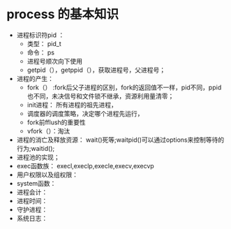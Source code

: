# process 的基本知识  
 
+ 进程标识符pid ：
    - 类型： pid_t 
    - 命令： ps    
    - 进程号顺次向下使用  
    - getpid（），getppid（），获取进程号，父进程号；
+ 进程的产生：    
    - fork（） :fork后父子进程的区别，fork的返回值不一样，pid不同，ppid也不同，未决信号和文件锁不继承，资源利用量清零；
    - init进程： 所有进程的祖先进程， 
    - 调度器的调度策略，决定哪个进程先运行，
    - fork前fflush的重要性    
    - vfork（）：淘汰  
+ 进程的消亡及释放资源：  wait()死等;waitpid()可以通过options来控制等待的行为;waitid(); 
+ 进程池的实现；
+ exec函数族：   execl,execlp,execle,execv,execvp 
+ 用户权限以及组权限：   
+ system函数：  
+ 进程会计：  
+ 进程时间：   
+ 守护进程：  
+ 系统日志：  
